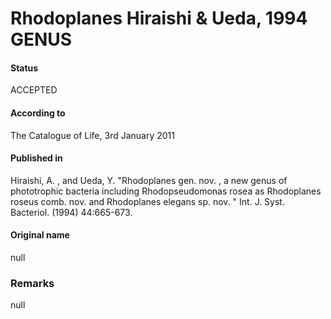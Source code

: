 # Rhodoplanes Hiraishi & Ueda, 1994 GENUS

#### Status
ACCEPTED

#### According to
The Catalogue of Life, 3rd January 2011

#### Published in
Hiraishi, A. , and Ueda, Y. "Rhodoplanes gen. nov. , a new genus of phototrophic bacteria including Rhodopseudomonas rosea as Rhodoplanes roseus comb. nov. and Rhodoplanes elegans sp. nov. " Int. J. Syst. Bacteriol. (1994) 44:665-673.

#### Original name
null

### Remarks
null
